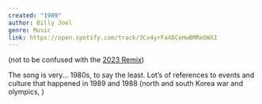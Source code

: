 ```yaml
---
created: "1989"
author: Billy Joel
genre: Music
link: https://open.spotify.com/track/3Cx4yrFaX8CeHwBMReOWXI
---
```

(not to be confused with the [2023 Remix](https://open.spotify.com/track/60glT2wsoSHV3B8yCRSB8v))

The song is very... 1980s, to say the least. Lot’s of references to events and culture that happened in 1989 and 1988 (north and south Korea war and olympics, )